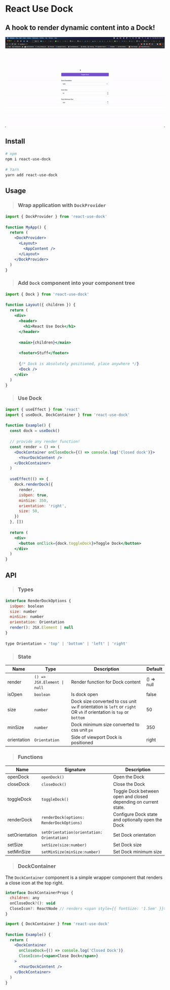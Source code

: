 # React Use Dock

## A hook to render dynamic content into a Dock!

<p align="center">
  <img src="./react-use-dock.gif" alt="demo" />
</p>

## Install

```bash
# npm
npm i react-use-dock

# Yarn
yarn add react-use-dock
```

## Usage

> ### Wrap application with `DockProvider`

```jsx
import { DockProvider } from 'react-use-dock'

function MyApp() {
  return (
    <DockProvider>
      <Layout>
        <AppContent />
      </Layout>
    </DockProvider>
  )
}
```

> ### Add `Dock` component into your component tree

```jsx
import { Dock } from 'react-use-dock'

function Layout({ children }) {
  return (
    <div>
      <header>
        <h1>React Use Dock</h1>
      </header>

      <main>{children}</main>

      <footer>Stuff</footer>

      {/* Dock is absolutely positioned, place anywhere */}
      <Dock />
    </div>
  )
}
```

> ### Use Dock

```jsx
import { useEffect } from 'react'
import { useDock, DockContainer } from 'react-use-dock'

function Example() {
  const dock = useDock()

  // provide any render function!
  const render = () => (
    <DockContainer onCloseDock={() => console.log('Closed dock')}>
      <YourDockContent />
    </DockContainer>
  )

  useEffect(() => {
    dock.renderDock({
      render,
      isOpen: true,
      minSize: 350,
      orientation: 'right',
      size: 50,
    })
  }, [])

  return (
    <div>
      <button onClick={dock.toggleDock}>Toggle Dock</button>
    </div>
  )
}
```

## API

> ### Types

```jsx
interface RenderDockOptions {
  isOpen: boolean
  size: number
  minSize: number
  orientation: Orientation
  render(): JSX.Element | null
}

type Orientation = 'top' | 'bottom' | 'left' | 'right'
```

> ### State

| Name        | Type                        | Description                                                                                                          | Default    |
| ----------- | --------------------------- | -------------------------------------------------------------------------------------------------------------------- | ---------- |
| render      | `() => JSX.Element \| null` | Render function for Dock content                                                                                     | () => null |
| isOpen      | `boolean`                   | Is dock open                                                                                                         | false      |
| size        | `number`                    | Dock size converted to css unit `vw` if orientation is `left` or `right` OR `vh` if orientation is `top` or `bottom` | 50         |
| minSize     | `number`                    | Dock minimum size converted to css unit `px`                                                                         | 350        |
| orientation | `Orientation`               | Side of viewport Dock is positioned                                                                                  | right      |

> ### Functions

| Name           | Signature                                  | Description                                                     |
| -------------- | ------------------------------------------ | --------------------------------------------------------------- |
| openDock       | `openDock()`                               | Open the Dock                                                   |
| closeDock      | `closeDock()`                              | Close the Dock                                                  |
| toggleDock     | `toggleDock()`                             | Toggle Dock between open and closed depending on current state. |
| renderDock     | `renderDock(options: RenderDockOptions)`   | Configure Dock state and optionally open the Dock               |
| setOrientation | `setOrientation(orientation: Orientation)` | Set Dock orientation                                            |
| setSize        | `setSize(size:number)`                     | Set Dock size                                                   |
| setMinSize     | `setMinSize(minSize:number)`               | Set Dock minimum size                                           |

> ### DockContainer

The `DockContainer` component is a simple wrapper component that renders a close icon at the top right.

```jsx
interface DockContainerProps {
  children: any
  onCloseDock?(): void
  CloseIcon?: ReactNode // renders <span style={{ fontSize: '1.5em' }}>&times;</span> by default
}
```

```jsx
import { DockContainer } from 'react-use-dock'

function Example() {
  return (
    <DockContainer
      onCloseDock={() => console.log('Closed Dock')}
      CloseIcon={<span>Close Dock</span>}
    >
      <YourDockContent />
    </DockContainer>
  )
}
```
